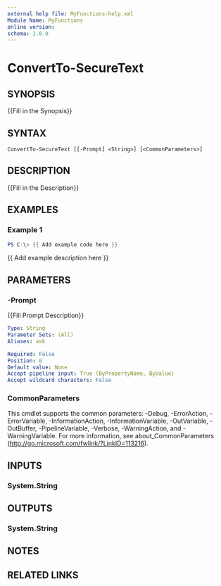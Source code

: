 ```yaml
---
external help file: MyFunctions-help.xml
Module Name: MyFunctions
online version:
schema: 2.0.0
---
```


# ConvertTo-SecureText

## SYNOPSIS
{{Fill in the Synopsis}}

## SYNTAX

```
ConvertTo-SecureText [[-Prompt] <String>] [<CommonParameters>]
```

## DESCRIPTION
{{Fill in the Description}}

## EXAMPLES

### Example 1
```powershell
PS C:\> {{ Add example code here }}
```

{{ Add example description here }}

## PARAMETERS

### -Prompt
{{Fill Prompt Description}}

```yaml
Type: String
Parameter Sets: (All)
Aliases: ask

Required: False
Position: 0
Default value: None
Accept pipeline input: True (ByPropertyName, ByValue)
Accept wildcard characters: False
```

### CommonParameters
This cmdlet supports the common parameters: -Debug, -ErrorAction, -ErrorVariable, -InformationAction, -InformationVariable, -OutVariable, -OutBuffer, -PipelineVariable, -Verbose, -WarningAction, and -WarningVariable.
For more information, see about_CommonParameters (http://go.microsoft.com/fwlink/?LinkID=113216).

## INPUTS

### System.String


## OUTPUTS

### System.String


## NOTES

## RELATED LINKS
